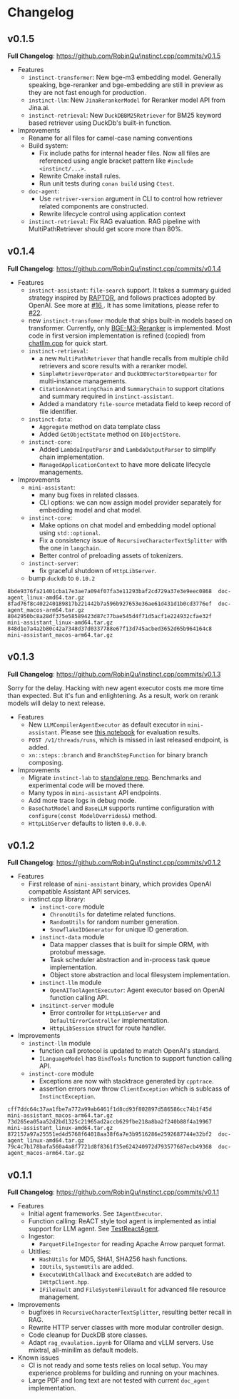 # Changelog

## v0.1.5

**Full Changelog**: https://github.com/RobinQu/instinct.cpp/commits/v0.1.5

* Features
  * `instinct-transformer`: New bge-m3 embedding model. Generally speaking, bge-reranker and bge-embedding are still in preview as they are not fast enough for production.
  * `instinct-llm`: New `JinaRerankerModel` for Reranker model API from Jina.ai.
  * `instinct-retrieval`: New `DuckDBBM25Retriever` for BM25 keyword based retriever using DuckDb's built-in function. 
* Improvements
  * Rename for all files for camel-case naming conventions 
  * Build system:
    * Fix include paths for internal header files. Now all files are referenced using angle bracket pattern like `#include <instinct/...>`. 
    * Rewrite Cmake install rules. 
    * Run unit tests during `conan build` using `Ctest`.
  * `doc-agent`:
    * Use `retriver-version` argument in CLI to control how retriever related components are constructed.
    * Rewrite lifecycle control using application context
  * `instinct-retrieval`: Fix RAG evaluation. RAG pipeline with MultiPathRetriever should get score more than 80%.

## v0.1.4

**Full Changelog**: https://github.com/RobinQu/instinct.cpp/commits/v0.1.4

* Features
  * `instinct-assistant`: `file-search` support. It takes a summary guided strategy inspired by [RAPTOR](https://arxiv.org/abs/2401.18059), and follows practices adopted by OpenAI. See more at [#16
    ](https://github.com/users/RobinQu/projects/1?pane=issue&itemId=58554735). It has some limitations, please refer to [#22](https://github.com/users/RobinQu/projects/1/views/1?pane=issue&itemId=67421127).
  * new `instinct-transfomer` module that ships built-in models based on transformer. Currently, only [BGE-M3-Reranker](https://huggingface.co/BAAI/bge-reranker-v2-m3/tree/main) is implemented. Most code in first version implementation is refined (copied) from [chatllm.cpp](https://github.com/foldl/chatllm.cpp) for quick start.
  * `instinct-retrieval`: 
    * a new `MultiPathRetriever` that handle recalls from multiple child retrievers and score results with a reranker model.
    * `SimpleRetrieverOperator` and `DuckDBVectorStoreOpeartor` for multi-instance managements.
    * `CitationAnnotatingChain` and `SummaryChain` to support citations and summary required in `instinct-assistant`.
    * Added a mandatory `file-source` metadata field to keep record of file identifier.
  * `instinct-data`:
    * `Aggregate` method on data template class
    * Added `GetObjectState` method on `IObjectStore`.
  * `instinct-core`:
    * Added `LambdaInputParsr` and `LambdaOutputParser` to simplify chain implementation.  
    * `ManagedApplicationContext` to have more delicate lifecycle managements.
* Improvements
  * `mini-assistant`:
    * many bug fixes in related classes.
    * CLI options: we can now assign model provider separately for embedding model and chat model.
  * `instinct-core`:
    * Make options on chat model and embedding model optional using `std::optional`.
    * Fix a consistency issue of `RecursiveCharacterTextSplitter` with the one in `langchain`.
    * Better control of preloading assets of tokenizers.
  * `instinct-server`:
    * fix graceful shutdown of `HttpLibServer`.
  * bump `duckdb` to `0.10.2`

```text
8bde9376fa21401cba17e3ae7a094f07fa3e11293baf2cd729a37e3e9eec0868  doc-agent_linux-amd64.tar.gz
8fad76f8c402240189817b221442b7a596b927653e36ae61d431d1b0cd3776ef  doc-agent_macos-arm64.tar.gz
8042950bc8a28df375e58589423d87c77bae545d4f71d5acf1e224932cfae32f  mini-assistant_linux-amd64.tar.gz
848d1e7a4a2b80c42a7348d37d0337788e67f13d745acbed3652d65b964164c8  mini-assistant_macos-arm64.tar.gz
```


## v0.1.3

**Full Changelog**: https://github.com/RobinQu/instinct.cpp/commits/v0.1.3

Sorry for the delay. Hacking with new agent executor costs me more time than expected. But it's fun and enlightening. As a result, work on rerank models will delay to next release.

* Features
  * New `LLMCompilerAgentExecutor` as default executor in `mini-assistant`. Please see [this notebook](https://github.com/RobinQu/instinct-notebook) for evaluation results.
  * `POST /v1/threads/runs`, which is missed in last released endpoint, is added.
  * `xn::steps::branch` and `BranchStepFunction` for binary branch composing.
* Improvements
  * Migrate `instinct-lab` to [standalone repo](https://github.com/RobinQu/instinct-notebook/). Benchmarks and experimental code will be moved there.
  * Many typos in `mini-assistant` API endpoints.
  * Add more trace logs in debug mode.
  * `BaseChatModel` and `BaseLLM` supports runtime configuration with `configure(const ModelOverrides&)` method.
  * `HttpLibServer` defaults to listen `0.0.0.0`. 


## v0.1.2

**Full Changelog**: https://github.com/RobinQu/instinct.cpp/commits/v0.1.2


* Features
    * First release of `mini-assistant` binary, which provides OpenAI compatible Assistant API services.
    * instinct.cpp library:
        * `instinct-core` module
            * `ChronoUtils` for datetime related functions.
            * `RandomUtils` for random number generation.
            * `SnowflakeIDGenerator` for unique ID generation.
        * `instinct-data` module
            * Data mapper classes that is built for simple ORM, with protobuf message.
            * Task scheduler abstraction and in-process task queue implementation.
            * Object store abstraction and local filesystem implementation.
        * `instinct-llm` module
            * `OpenAIToolAgentExecutor`: Agent executor based on OpenAI function calling API.
        * `insitinct-server` module
            * Error controller for `HttpLibServer` and `DefaultErrorController` implementation.
            * `HttpLibSession` struct for route handler.
* Improvements
    * `instinct-llm` module
        * function call protocol is updated to match OpenAI's standard.
        * `ILanguageModel` has `BindTools` function to support function calling API.
    * `instinct-core` module
        * Exceptions are now with stacktrace generated by `cpptrace`. 
        * assertion errors now throw `ClientException` which is sublcass of `InstinctException`.


```text
cff7ddc64c37aa1fbe7a772a99ab6461f1d8cd93f802897d586586cc74b1f45d  mini-assistant_macos-arm64.tar.gz
73d265ea05aa52d2bd1325c21965ad2accb629fbe218a8ba2f240b88f4a19967  mini-assistant_linux-amd64.tar.gz
872157a97a25551ed4d5768f64018aa38f6a7e3b9516286e2592687744e32bf2  doc-agent_linux-amd64.tar.gz
79c4c7b178bafa560a4a8f7721d8f8361f35e624240972d793577687ecb49368  doc-agent_macos-arm64.tar.gz
```


## v0.1.1

**Full Changelog**: https://github.com/RobinQu/instinct.cpp/commits/v0.1.1

* Features
  * Initial agent frameworks. See `IAgentExecutor`.
  * Function calling: ReACT style tool agent is implemented as intial support for LLM agent. See [TestReactAgent](https://github.com/RobinQu/instinct.cpp/blob/189224e00077777d0cbafb941f564d233adc8ffd/modules/instinct-agent/test/agent/react/TestReACTAgent.cpp).
  * Ingestor:
    * `ParquetFileIngestor` for reading Apache Arrow parquet format.
  * Utitlies: 
    * `HashUtils` for MD5, SHA1, SHA256 hash functions. 
    * `IOUtils`, `SystemUtils` are added.  
    * `ExecuteWithCallback` and `ExecuteBatch` are added to `IHttpClient.hpp`.
    * `IFileVault` and `FileSystemFileVault` for advanced file resource management.
* Improvements
  * bugfixes in `RecursiveCharacterTextSplitter`, resulting  better recall in RAG.
  * Rewrite HTTP server classes with more modular controller design.
  * Code cleanup for DuckDB store classes.
  * Adapt `rag_evaulation.ipynb` for Ollama and vLLM servers. Use mixtral, all-minillm as default models.
* Known issues
  * CI is not ready and some tests relies on local setup.  You may experience problems for building and running on your machines.
  * Large PDF and long text are not tested with current `doc_agent` implementation.